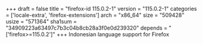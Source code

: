 +++
draft = false
title = "firefox-id 115.0.2-1"
version = "115.0.2-1"
categories = ['locale-extra', 'firefox-extensions']
arch = "x86_64"
size = "509428"
usize = "571364"
sha1sum = "34909223a63497c7b3c04b8cb28a3f0e0d239320"
depends = "['firefox>=115.0.2']"
+++
Indonesian language support for Firefox